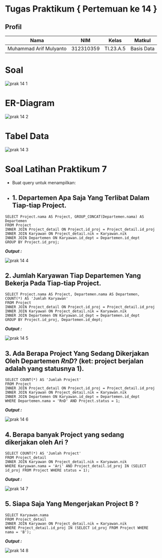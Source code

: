 # Tugas Praktikum { Pertemuan ke 14 } 

## Profil
|**Nama**|**NIM**|**Kelas**|**Matkul**|
|----|---|-----|------|
|Muhammad Arif Mulyanto|312310359|TI.23.A.5|Basis Data|
# Soal

![prak 14 1](https://github.com/MuhArifyanto/MYSQL8/assets/147913440/a3aaf7ac-a87c-44d3-8c9b-e01376ed4a8d)

# ER-Diagram

![prak 14 2](https://github.com/MuhArifyanto/MYSQL8/assets/147913440/c84a2137-ad25-4ca8-90be-cee51d251c93)

# Tabel Data

![prak 14 3](https://github.com/MuhArifyanto/MYSQL8/assets/147913440/fc2f7487-f7fb-4a8d-b446-ffd44d9f7540)

# Soal Latihan Praktikum 7
- Buat query untuk menampilkan:

- ## 1. Departemen Apa Saja Yang Terlibat Dalam Tiap-tiap Project.

```
SELECT Project.nama AS Project, GROUP_CONCAT(Departemen.nama) AS Departemen
FROM Project
INNER JOIN Project_detail ON Project.id_proj = Project_detail.id_proj
INNER JOIN Karyawan ON Project_detail.nik = Karyawan.nik
INNER JOIN Departemen ON Karyawan.id_dept = Departemen.id_dept
GROUP BY Project.id_proj;
```
***Output :***

![prak 14 4](https://github.com/MuhArifyanto/MYSQL8/assets/147913440/ea2f1f60-4ca4-4b5e-bbab-4d83472c9fdc)

## 2. Jumlah Karyawan Tiap Departemen Yang Bekerja Pada Tiap-tiap Project.

```
SELECT Project.nama AS Project, Departemen.nama AS Departemen, COUNT(*) AS 'Jumlah Karyawan'
FROM Project
INNER JOIN Project_detail ON Project.id_proj = Project_detail.id_proj
INNER JOIN Karyawan ON Project_detail.nik = Karyawan.nik
INNER JOIN Departemen ON Karyawan.id_dept = Departemen.id_dept
GROUP BY Project.id_proj, Departemen.id_dept;
```
***Output :***

![prak 14 5](https://github.com/MuhArifyanto/MYSQL8/assets/147913440/757c4614-ddd4-4ac5-b9f0-433bcd2c1a47)

## 3. Ada Berapa Project Yang Sedang Dikerjakan Oleh Departemen ***RnD***? (ket: project berjalan adalah yang statusnya 1).

```
SELECT COUNT(*) AS 'Jumlah Project'
FROM Project
INNER JOIN Project_detail ON Project.id_proj = Project_detail.id_proj
INNER JOIN Karyawan ON Project_detail.nik = Karyawan.nik
INNER JOIN Departemen ON Karyawan.id_dept = Departemen.id_dept
WHERE Departemen.nama = 'RnD' AND Project.status = 1;
```
***Output :***

![prak 14 6](https://github.com/MuhArifyanto/MYSQL8/assets/147913440/0a5d6b77-0fe8-4fa0-85f2-13ad0424725d)


## 4. Berapa banyak Project yang sedang dikerjakan oleh Ari ?

```
SELECT COUNT(*) AS 'Jumlah Project'
FROM Project_detail
INNER JOIN Karyawan ON Project_detail.nik = Karyawan.nik
WHERE Karyawan.nama = 'Ari' AND Project_detail.id_proj IN (SELECT id_proj FROM Project WHERE status = 1);
```
***Output :***

![prak 14 7](https://github.com/MuhArifyanto/MYSQL8/assets/147913440/c88b9486-a36c-458b-bd22-049ac292f47f)

## 5. Siapa Saja Yang Mengerjakan Project B ?

```
SELECT Karyawan.nama
FROM Project_detail
INNER JOIN Karyawan ON Project_detail.nik = Karyawan.nik
WHERE Project_detail.id_proj IN (SELECT id_proj FROM Project WHERE nama = 'B');
```
***Output :***

![prak 14 8](https://github.com/MuhArifyanto/MYSQL8/assets/147913440/3c5baf0b-a2b2-4956-b95a-aea5331bf966)


